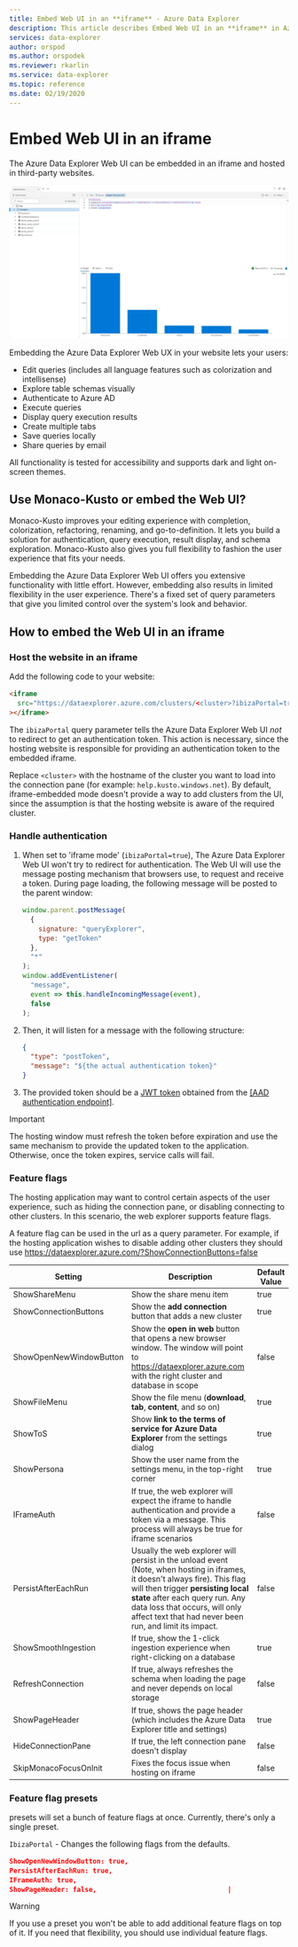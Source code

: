 ```yaml
---
title: Embed Web UI in an **iframe** - Azure Data Explorer
description: This article describes Embed Web UI in an **iframe** in Azure Data Explorer.
services: data-explorer
author: orspod
ms.author: orspodek
ms.reviewer: rkarlin
ms.service: data-explorer
ms.topic: reference
ms.date: 02/19/2020
---
```

# Embed Web UI in an iframe

The Azure Data Explorer Web UI can be embedded in an iframe and hosted in third-party websites.

![alt text](../images/web-ux.jpg "Azure Data Explorer Web UI")

Embedding the Azure Data Explorer Web UX in your website lets your users:

- Edit queries (includes all language features such as colorization and intellisense)
- Explore table schemas visually
- Authenticate to Azure AD
- Execute queries
- Display query execution results
- Create multiple tabs
- Save queries locally
- Share queries by email

All functionality is tested for accessibility and supports dark and light on-screen themes.

## Use Monaco-Kusto or embed the Web UI?

Monaco-Kusto improves your editing experience with completion, colorization, refactoring, renaming, and go-to-definition. It lets you build a solution for authentication, query execution, result display, and schema exploration. Monaco-Kusto also gives you full flexibility to fashion the user experience that fits your needs.

Embedding the Azure Data Explorer Web UI offers you extensive functionality with little effort. However, embedding also results in limited flexibility in the user experience. There's a fixed set of query parameters that give you limited control over the system's look and behavior.

## How to embed the Web UI in an iframe

### Host the website in an iframe

Add the following code to your website:

```html
<iframe
  src="https://dataexplorer.azure.com/clusters/<cluster>?ibizaPortal=true"
></iframe>
```

The `ibizaPortal` query parameter tells the Azure Data Explorer Web UI *not* to redirect to get an authentication token. This action is necessary, since the hosting website is responsible for providing an authentication token to the embedded iframe.

Replace `<cluster>` with the hostname of the cluster you want to load into the connection pane (for example: `help.kusto.windows.net`). By default, iframe-embedded mode doesn't provide a way to add clusters from the UI, since the assumption is that the hosting website is aware of the required cluster.

### Handle authentication

1. When set to 'iframe mode' (`ibizaPortal=true`), The Azure Data Explorer Web UI won't try to redirect for authentication. The Web UI will use the message posting mechanism that browsers use, to request and receive a token. During page loading, the following message will be posted to the parent window:

   ```javascript
   window.parent.postMessage(
     {
       signature: "queryExplorer",
       type: "getToken"
     },
     "*"
   );
   window.addEventListener(
     "message",
     event => this.handleIncomingMessage(event),
     false
   );
   ```

1. Then, it will listen for a message with the following structure:

   ```json
   {
     "type": "postToken",
     "message": "${the actual authentication token}"
   }
   ```

1. The provided token should be a [JWT token](https://tools.ietf.org/html/rfc7519) obtained from the [[AAD authentication endpoint]](../../management/access-control/how-to-authenticate-with-aad.md#web-client-javascript-authentication-and-authorization).

> [!IMPORTANT]
> The hosting window must refresh the token before expiration and use the same mechanism to provide the updated token to the application. Otherwise, once the token expires, service calls will fail.

### Feature flags

The hosting application may want to control certain aspects of the user experience, such as hiding the connection pane, or disabling connecting to other clusters.
In this scenario, the web explorer supports feature flags.

A feature flag can be used in the url as a query parameter. For example, if the hosting application wishes to disable adding other clusters they should use https://dataexplorer.azure.com/?ShowConnectionButtons=false

| Setting                 | Description                    | Default Value |
| ----------------------- | ------------------------------ | ------------- |
| ShowShareMenu           | Show the share menu item       | true          |
| ShowConnectionButtons   | Show the **add connection** button that adds a new cluster                                                                                                              | true          |
| ShowOpenNewWindowButton | Show the **open in web** button that opens a new browser window. The window will point to https://dataexplorer.azure.com with the right cluster and database in scope                                                                                                                        | false         |
| ShowFileMenu            | Show the file menu (**download**, **tab**, **content**, and so on)                                                                                                      | true          |
| ShowToS                 | Show **link to the terms of service for Azure Data Explorer** from the settings dialog                                                                                  | true          |
| ShowPersona             | Show the user name from the settings menu, in the top-right corner                                                                                                      | true          |
| IFrameAuth              | If true, the web explorer will expect the iframe to handle authentication and provide a token via a message. This process will always be true for iframe scenarios      | false         |
| PersistAfterEachRun     | Usually the web explorer will persist in the unload event (Note, when hosting in iframes, it doesn't always fire). This flag will then trigger **persisting local state** after each query run. Any data loss that occurs, will only affect text that had never been run, and limit its impact. | false         |
| ShowSmoothIngestion     | If true, show the 1-click ingestion experience when right-clicking on a database                                                                                        | true          |
| RefreshConnection       | If true, always refreshes the schema when loading the page and never depends on local storage                                                                          | false         |
| ShowPageHeader          | If true, shows the page header (which includes the Azure Data Explorer title and settings)                                                                              | true          |
| HideConnectionPane      | If true, the left connection pane doesn't display                                                                                                                      | false         |
| SkipMonacoFocusOnInit   | Fixes the focus issue when hosting on iframe                                                                                                                            | false         |

### Feature flag presets

presets will set a bunch of feature flags at once.
Currently, there's only a single preset.

`IbizaPortal` - Changes the following flags from the defaults.

```json
ShowOpenNewWindowButton: true,
PersistAfterEachRun: true,
IFrameAuth: true,
ShowPageHeader: false,                                 |
```

> [!WARNING]
> If you use a preset you won't be able to add additional feature flags on top of it. If you need that flexibility, you should use individual feature flags.
